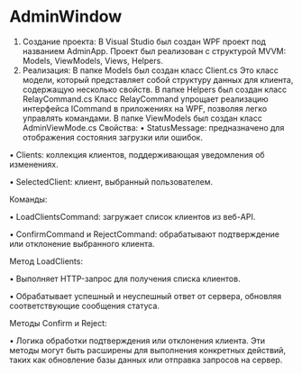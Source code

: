 # AdminWindow
1.	Создание проекта:
В Visual Studio был создан WPF проект под названием AdminApp.
Проект был реализован с структурой MVVM: Models, ViewModels, Views, Helpers.
2.	Реализация:
В папке Models был создан класс Client.cs 
Это класс модели, который представляет собой структуру данных для клиента, содержащую несколько свойств.
В папке Helpers был создан класс RelayCommand.cs
Класс RelayCommand упрощает реализацию интерфейса ICommand в приложениях на WPF, позволяя легко управлять командами.
 В папке ViewModels был создан класс AdminViewMode.cs 
Свойства:
•	StatusMessage: предназначено для отображения состояния загрузки или ошибок.

•	Clients: коллекция клиентов, поддерживающая уведомления об изменениях.

•	SelectedClient: клиент, выбранный пользователем.

Команды:

•	LoadClientsCommand: загружает список клиентов из веб-API.

•	ConfirmCommand и RejectCommand: обрабатывают подтверждение или отклонение выбранного клиента.

Метод LoadClients:

•	Выполняет HTTP-запрос для получения списка клиентов.

•	Обрабатывает успешный и неуспешный ответ от сервера, обновляя соответствующие сообщения статуса.

Методы Confirm и Reject:

•	Логика обработки подтверждения или отклонения клиента. Эти методы могут быть расширены для выполнения конкретных действий, таких как обновление базы данных или отправка запросов на сервер.
